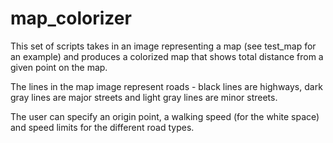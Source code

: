 # map_colorizer

This set of scripts takes in an image representing a map (see test_map for an example) and produces a colorized map that shows total distance from a given point on the map.

The lines in the map image represent roads - black lines are highways, dark gray lines are major streets and light gray lines are minor streets.

The user can specify an origin point, a walking speed (for the white space) and speed limits for the different road types.
